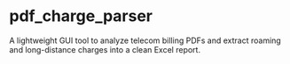 # pdf_charge_parser

A lightweight GUI tool to analyze telecom billing PDFs and extract roaming and long-distance charges into a clean Excel report.
